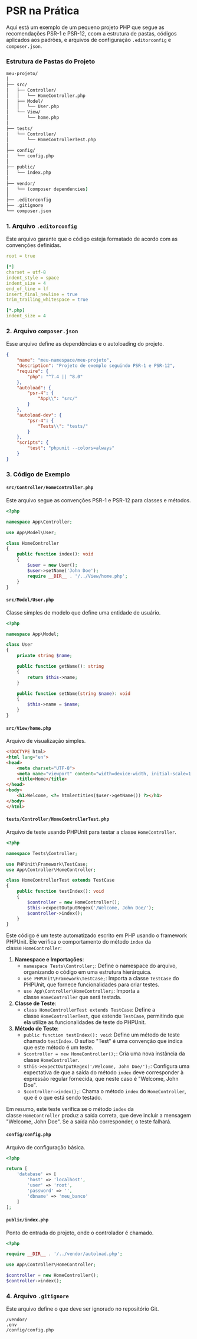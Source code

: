 # PSR na Prática

Aqui está um exemplo de um pequeno projeto PHP que segue as recomendações PSR-1 e PSR-12, ccom a estrutura de pastas, códigos aplicados aos padrões, e arquivos de configuração `.editorconfig` e `composer.json`.

### **Estrutura de Pastas do Projeto**

```cmd
meu-projeto/
│
├── src/
│   ├── Controller/
│   │   └── HomeController.php
│   ├── Model/
│   │   └── User.php
│   └── View/
│       └── home.php
│
├── tests/
│   └── Controller/
│       └── HomeControllerTest.php
│
├── config/
│   └── config.php
│
├── public/
│   └── index.php
│
├── vendor/
│   └── (composer dependencies)
│
├── .editorconfig
├── .gitignore
└── composer.json

```

### **1\. Arquivo `.editorconfig`**

Este arquivo garante que o código esteja formatado de acordo com as convenções definidas.

```yml
root = true

[*]
charset = utf-8
indent_style = space
indent_size = 4
end_of_line = lf
insert_final_newline = true
trim_trailing_whitespace = true

[*.php]
indent_size = 4
```

### **2\. Arquivo `composer.json`**

Esse arquivo define as dependências e o autoloading do projeto.

```json
{
    "name": "meu-namespace/meu-projeto",
    "description": "Projeto de exemplo seguindo PSR-1 e PSR-12",
    "require": {
        "php": "^7.4 || ^8.0"
    },
    "autoload": {
        "psr-4": {
            "App\\": "src/"
        }
    },
    "autoload-dev": {
        "psr-4": {
            "Tests\\": "tests/"
        }
    },
    "scripts": {
        "test": "phpunit --colors=always"
    }
}
``` 

### **3\. Código de Exemplo**

#### **`src/Controller/HomeController.php`**

Este arquivo segue as convenções PSR-1 e PSR-12 para classes e métodos.

```php
<?php

namespace App\Controller;

use App\Model\User;

class HomeController
{
    public function index(): void
    {
        $user = new User();
        $user->setName('John Doe');
        require __DIR__ . '/../View/home.php';
    }
}

```

#### **`src/Model/User.php`**

Classe simples de modelo que define uma entidade de usuário.

```php
<?php

namespace App\Model;

class User
{
    private string $name;

    public function getName(): string
    {
        return $this->name;
    }

    public function setName(string $name): void
    {
        $this->name = $name;
    }
}

```

#### **`src/View/home.php`**

Arquivo de visualização simples.

```html
<!DOCTYPE html>
<html lang="en">
<head>
    <meta charset="UTF-8">
    <meta name="viewport" content="width=device-width, initial-scale=1.0">
    <title>Home</title>
</head>
<body>
    <h1>Welcome, <?= htmlentities($user->getName()) ?></h1>
</body>
</html>
```

#### **`tests/Controller/HomeControllerTest.php`**

Arquivo de teste usando PHPUnit para testar a classe `HomeController`.

```php
<?php

namespace Tests\Controller;

use PHPUnit\Framework\TestCase;
use App\Controller\HomeController;

class HomeControllerTest extends TestCase
{
    public function testIndex(): void
    {
        $controller = new HomeController();
        $this->expectOutputRegex('/Welcome, John Doe/');
        $controller->index();
    }
}

```
Este código é um teste automatizado escrito em PHP usando o framework PHPUnit. Ele verifica o comportamento do método `index` da classe `HomeController`:

1.  **Namespace e Importações**:
    *   `namespace Tests\Controller;`: Define o namespace do arquivo, organizando o código em uma estrutura hierárquica.
    *   `use PHPUnit\Framework\TestCase;`: Importa a classe `TestCase` do PHPUnit, que fornece funcionalidades para criar testes.
    *   `use App\Controller\HomeController;`: Importa a classe `HomeController` que será testada.
2.  **Classe de Teste**:
    *   `class HomeControllerTest extends TestCase`: Define a classe `HomeControllerTest`, que estende `TestCase`, permitindo que ela utilize as funcionalidades de teste do PHPUnit.
3.  **Método de Teste**:
    *   `public function testIndex(): void`: Define um método de teste chamado `testIndex`. O sufixo "Test" é uma convenção que indica que este método é um teste.
    *   `$controller = new HomeController();`: Cria uma nova instância da classe `HomeController`.
    *   `$this->expectOutputRegex('/Welcome, John Doe/');`: Configura uma expectativa de que a saída do método `index` deve corresponder à expressão regular fornecida, que neste caso é "Welcome, John Doe".
    *   `$controller->index();`: Chama o método `index` do `HomeController`, que é o que está sendo testado.

Em resumo, este teste verifica se o método `index` da classe `HomeController` produz a saída correta, que deve incluir a mensagem "Welcome, John Doe". Se a saída não corresponder, o teste falhará.

#### **`config/config.php`**

Arquivo de configuração básica.

```php
<?php

return [
    'database' => [
        'host' => 'localhost',
        'user' => 'root',
        'password' => '',
        'dbname' => 'meu_banco'
    ]
];
```

#### **`public/index.php`**

Ponto de entrada do projeto, onde o controlador é chamado.

```php
<?php

require __DIR__ . '/../vendor/autoload.php';

use App\Controller\HomeController;

$controller = new HomeController();
$controller->index();
```

### **4\. Arquivo `.gitignore`**

Este arquivo define o que deve ser ignorado no repositório Git.

```
/vendor/
.env
/config/config.php
```
